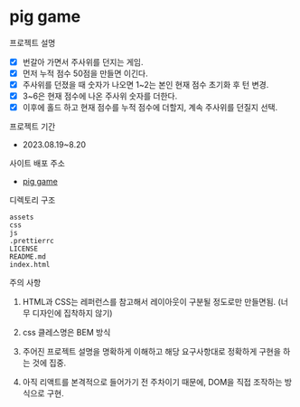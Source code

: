 # pig game

프로젝트 설명 

- [x] 번갈아 가면서 주사위를 던지는 게임. 
- [x] 먼저 누적 점수 50점을 만들면 이긴다.
- [x] 주사위를 던졌을 때 숫자가 나오면 1~2는 본인 현재 점수 초기화 후 턴 변경.
- [x] 3~6은 현재 점수에 나온 주사위 숫자를 더한다. 
- [x] 이후에 홀드 하고 현재 점수를 누적 점수에 더할지, 계속 주사위를 던질지 선택.

프로젝트 기간 
- 2023.08.19~8.20

사이트 배포 주소 
- [pig game](https://spiffy-heliotrope-adcd36.netlify.app/)

디렉토리 구조  
```
assets
css
js
.prettierrc
LICENSE
README.md
index.html 
```
주의 사항 

1. HTML과 CSS는 레퍼런스를 참고해서 레이아웃이 구분될 정도로만 만들면됨. (너무 디자인에 집착하지 않기)

2. css 클레스명은 BEM 방식

3. 주어진 프로젝트 설명을 명확하게 이해하고 해당 요구사항대로 정확하게 구현을 하는 것에 집중.

4. 아직 리액트를 본격적으로 들어가기 전 주차이기 때문에, DOM을 직접 조작하는 방식으로 구현.
